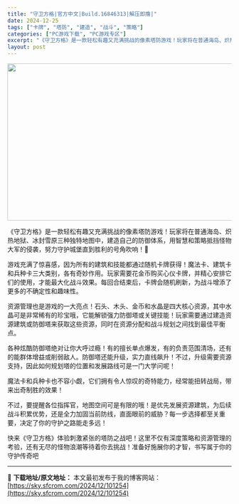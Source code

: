 ```yaml
---
title: "守卫方格|官方中文|Build.16846313|解压即撸|"
date: 2024-12-25
tags: ["卡牌", "塔防", "建造", "战斗", "策略"]
categories: ["PC游戏下载", "PC游戏专区"]
excerpt: "《守卫方格》是一款轻松有趣又充满挑战的像素塔防游戏！玩家将在普通海岛、炽热地狱、冰封雪原三种独特地图中，建造自己的防御体系，用智慧和策略抵挡怪物大军的侵袭，努力守护城堡直到胜利的号角吹响！🎺 游戏充满了惊喜感，因为所有的建筑和技能都通过随机卡牌获得！魔法卡、建筑卡和兵种卡三大类别，各有奇妙作用。玩家&hellip;"
layout: post
---
```


<img class="aligncenter size-full wp-image-101247" src="https://sky.sfcrom.com/wp-content/uploads/2024/12/2024122505345098.webp" alt="" width="616" height="353" />

《守卫方格》是一款轻松有趣又充满挑战的像素塔防游戏！玩家将在普通海岛、炽热地狱、冰封雪原三种独特地图中，建造自己的防御体系，用智慧和策略抵挡怪物大军的侵袭，努力守护城堡直到胜利的号角吹响！🎺

游戏充满了惊喜感，因为所有的建筑和技能都通过随机卡牌获得！魔法卡、建筑卡和兵种卡三大类别，各有奇妙作用。玩家需要花金币购买心仪卡牌，并精心安排它们的使用，才能最大化战斗效果。每回合结束后，卡牌会随机刷新，为战斗增添了更多的不确定性和趣味性。

资源管理也是游戏的一大亮点！石头、木头、金币和水晶是四大核心资源，其中水晶可是非常稀有的珍宝哦，它能解锁强力防御塔或关键技能！玩家需要通过建造资源建筑或防御塔来获取这些资源，同时在资源分配和战斗规划之间找到最佳平衡点。

各种炫酷防御塔绝对让你大呼过瘾！有的擅长单点爆发，有的负责范围清场，还有的能群体增益或削弱敌人。防御塔还能升级，实力直线飙升！不过，升级需要资源支持，因此如何规划塔的位置和发展路线可是一门大学问呢！

魔法卡和兵种卡也不容小觑，它们拥有令人惊叹的奇特能力，经常能扭转战局，带来出奇制胜的效果！

不过，要提醒各位指挥官，地图空间可是有限的哦！是优先发展资源建筑，为后续战斗积累优势，还是全力加固当前防线，直面眼前的威胁？每一步选择都至关重要，决定了你的守护之路能走多远！

快来《守卫方格》体验刺激紧张的塔防之战吧！这里不仅有深度策略和资源管理的考验，还有无尽的怪物浪潮等待着你去挑战！准备好施展你的才智，书写属于你的守护传奇吧

---
📖 **下载地址/原文地址：** 本文最初发布于我的博客网站：[https://sky.sfcrom.com/2024/12/101254](https://sky.sfcrom.com/2024/12/101254)
